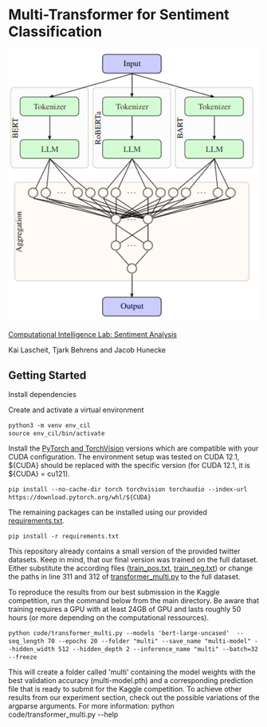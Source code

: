 # Multi-Transformer for Sentiment Classification 


<img src="misc/multi_transformer_architecture.png" width="1216" style="center">



[Computational Intelligence Lab: Sentiment Analysis](report.pdf)

Kai Lascheit, Tjark Behrens and Jacob Hunecke 


## Getting Started
Install dependencies

Create and activate a virtual environment
```
python3 -m venv env_cil
source env_cil/bin/activate
```

Install the [PyTorch and TorchVision](https://pytorch.org/get-started/locally/) versions which are compatible with your CUDA configuration. The environment setup was tested on CUDA 12.1, ${CUDA} should be replaced with the specific version (for CUDA 12.1, it is ${CUDA} = cu121).
```
pip install --no-cache-dir torch torchvision torchaudio --index-url https://download.pytorch.org/whl/${CUDA}
```
The remaining packages can be installed using our provided [requirements.txt](requirements.txt).
```
pip install -r requirements.txt
```

This repository already contains a small version of the provided twitter datasets. Keep in mind, that our final version was trained on the full dataset. Either substitute the according files ([train_pos.txt](twitter-datasets/train_pos.txt), [train_neg.txt](twitter-datasets/train_neg.txt)) or change the paths in line 311 and 312 of [transformer_multi.py](code/transformer_multi.py) to the full dataset.

To reproduce the results from our best submission in the Kaggle competition, run the command below from the main directory. Be aware that training requires a GPU with at least 24GB of GPU and lasts roughly 50 hours (or more depending on the computational ressources). 
```
python code/transformer_multi.py --models 'bert-large-uncased'  --seq_length 70 --epochs 20 --folder "multi" --save_name "multi-model" --hidden_width 512 --hidden_depth 2 --inference_name "multi" --batch=32 --freeze
```

This will create a folder called 'multi' containing the model weights with the best validation accuracy (multi-model.pth) and a corresponding prediction file that is ready to submit for the Kaggle competition.
To achieve other results from our experiment section, check out the possible variations of the argparse arguments. For more information: python code/transformer_multi.py --help


